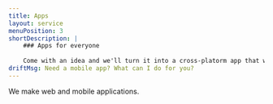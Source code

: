 ```yaml
---
title: Apps
layout: service
menuPosition: 3
shortDescription: |
    ### Apps for everyone
    
    Come with an idea and we'll turn it into a cross-platorm app that will work on iOS and Android. We'll help determine the appropriate technologies to build your app, and the backend infrastructure to support it.
driftMsg: Need a mobile app? What can I do for you?
---
```


<p>We make web and mobile applications.</p>